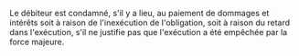 Le débiteur est condamné, s'il y a lieu, au paiement de dommages et intérêts soit à raison de l'inexécution de l'obligation, soit à raison du retard dans l'exécution, s'il ne justifie pas que l'exécution a été empêchée par la force majeure.
